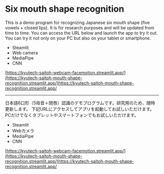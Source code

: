 # Six mouth shape recognition

This is a demo program for recognizing Japanese six mouth shape (five vowels + closed lips).
It is for research purposes and will be updated from time to time.
You can access the URL below and launch the app to try it out.
You can try it not only on your PC but also on your tablet or smartphone.

- Steamlit
- Web camera
- MediaPipe
- CNN

[https://kyutech-saitoh-webcam-facemotion.streamlit.app/](https://kyutech-saitoh-mouth-shape-recognition.streamlit.app/)https://kyutech-saitoh-mouth-shape-recognition.streamlit.app/

---

日本語6口形（5母音＋閉唇）認識のデモプログラムです。研究用のため、随時更新します。
下記URLにアクセスしてアプリを起動してお試しいただけます。
PCだけでなくタブレットやスマートフォンでもお試しいただけます。

- Steamlit
- Webカメラ
- MediaPipe
- CNN

[https://kyutech-saitoh-webcam-facemotion.streamlit.app/](https://kyutech-saitoh-mouth-shape-recognition.streamlit.app/)https://kyutech-saitoh-mouth-shape-recognition.streamlit.app/
